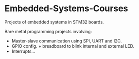 # Embedded-Systems-Courses
Projects of embedded systems in STM32 boards.

Bare metal programming projects involving:
- Master-slave communication using SPI, UART and I2C.
- GPIO config. + breadboard to blink internal and external LED.
- Interrupts...
